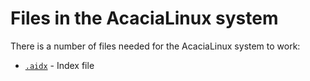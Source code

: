 # Files in the AcaciaLinux system

There is a number of files needed for the AcaciaLinux system to work:

- [`.aidx`](files/index.aidx.md) - Index file
